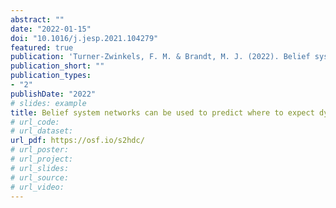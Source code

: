 ```yaml
---
abstract: ""
date: "2022-01-15"
doi: "10.1016/j.jesp.2021.104279"
featured: true
publication: 'Turner-Zwinkels, F. M. & Brandt, M. J. (2022). Belief system networks can be used to predict where to expect dynamic constraint. *Journal of Experimental Social Psychology, 100*, 104279. '
publication_short: ""
publication_types:
- "2"
publishDate: "2022"
# slides: example
title: Belief system networks can be used to predict where to expect dynamic constraint
# url_code:
# url_dataset:
url_pdf: https://osf.io/s2hdc/
# url_poster:
# url_project:
# url_slides:
# url_source:
# url_video:
---
```

